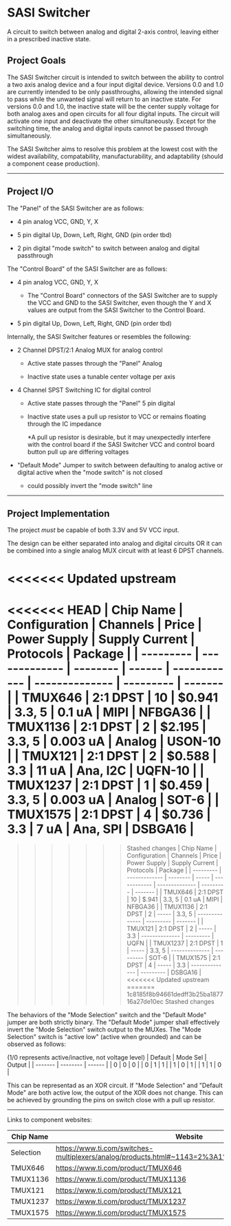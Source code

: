 # SASI Switcher
 A circuit to switch between analog and digital 2-axis control, leaving either in a prescribed inactive state.


## Project Goals

The SASI Switcher circuit is intended to switch between the ability to control a two axis analog device and a four input digital device. Versions 0.0 and 1.0 are currently intended to be only passthroughs, allowing the intended signal to pass while the unwanted signal will return to an inactive state. For versions 0.0 and 1.0, the inactive state will be the center supply voltage for both analog axes and open circuits for all four digital inputs. The circuit will activate one input and deactivate the other simultaneously. Except for the switching time, the analog and digital inputs cannot be passed through simultaneously. 

The SASI Switcher aims to resolve this problem at the lowest cost with the widest availability, compatability, manufacturability, and adaptability (should a component cease production).

-----

## Project I/O
The "Panel" of the SASI Switcher are as follows:

* 4 pin analog VCC, GND, Y, X

* 5 pin digital Up, Down, Left, Right, GND (pin order tbd)

* 2 pin digital "mode switch" to switch between analog and digital passthrough

The "Control Board" of the SASI Switcher are as follows:

* 4 pin analog VCC, GND, Y, X

	* The "Control Board" connectors of the SASI Switcher are to supply the VCC and GND to the SASI Switcher, even though the Y and X values are output from the SASI Switcher to the Control Board.

* 5 pin digital Up, Down, Left, Right, GND (pin order tbd)

Internally, the SASI Switcher features or resembles the following:

* 2 Channel DPST/2:1 Analog MUX for analog control

	* Active state passes through the "Panel" Analog

	* Inactive state uses a tunable center voltage per axis

* 4 Channel SPST Switching IC for digital control

	* Active state passes through the "Panel" 5 pin digital

	* Inactive state uses a pull up resistor to VCC or remains floating through the IC impedance

		*A pull up resistor is desirable, but it may unexpectedly interfere with the control board if the SASI Switcher VCC and control board button pull up are differing voltages

* "Default Mode" Jumper to switch between defaulting to analog active or digital active when the "mode switch" is not closed
	* could possibly invert the "mode switch" line

-----

## Project Implementation
The project *must* be capable of both 3.3V and 5V VCC input.

The design can be either separated into analog and digital circuits OR it can be combined into a single analog MUX circuit with at least 6 DPST channels.

<<<<<<< Updated upstream
=======
<<<<<<< HEAD
	| Chip Name | Configuration | Channels | Price  | Power Supply | Supply Current | Protocols | Package |
	| --------- | ------------- | -------- | ------ | ------------ | -------------- | --------- | ------- |
	|  TMUX646  |   2:1 DPST    |    10    | $0.941 |    3.3, 5    |     0.1 uA     |   MIPI    | NFBGA36 |
	|  TMUX1136 |   2:1 DPST    |    2     | $2.195 |    3.3, 5    |    0.003 uA    |  Analog   | USON-10 |
	|  TMUX121  |   2:1 DPST    |    2     | $0.588 |     3.3      |     11 uA      |  Ana, I2C | UQFN-10 |
	|  TMUX1237 |   2:1 DPST    |    1     | $0.459 |    3.3, 5    |    0.003 uA    |  Analog   |  SOT-6  |
	|  TMUX1575 |   2:1 DPST    |    4     | $0.736 |     3.3      |      7 uA      |  Ana, SPI | DSBGA16 |
=======
>>>>>>> Stashed changes
| Chip Name | Configuration | Channels | Price | Power Supply | Supply Current | Protocols | Package |
| --------- | ------------- | -------- | ----- | ------------ | -------------- | --------- | ------- |
|  TMUX646  |   2:1 DPST    |    10    | $.941 |    3.3, 5    |     0.1 uA     |   MIPI    | NFBGA36 |
|  TMUX1136 |   2:1 DPST    |    2     | ----- |    3.3, 5    | -------------- | --------- | ------- |
|  TMUX121  |   2:1 DPST    |    2     | ----- |     3.3      | -------------- | --------- |  UQFN   |
|  TMUX1237 |   2:1 DPST    |    1     | ----- |    3.3, 5    | -------------- | --------- |  SOT-6  |
|  TMUX1575 |   2:1 DPST    |    4     | ----- |     3.3      | -------------- | --------- | DSBGA16 |
<<<<<<< Updated upstream
=======
>>>>>>> 1c8185f8b94661dedff3b25ba187716a27de10ec
>>>>>>> Stashed changes

The behaviors of the "Mode Selection" switch and the "Default Mode" jumper are both strictly binary. The "Default Mode" jumper shall effectively invert the "Mode Selection" switch output to the MUXes. The "Mode Selection" switch is "active low" (active when grounded) and can be observed as follows:

(1/0 represents active/inactive, not voltage level)
| Default | Mode Sel | Output |
| ------- | -------- | ------ |
| 0 | 0 | 0 |
| 0 | 1 | 1 |
| 1 | 0 | 1 |
| 1 | 1 | 0 |

This can be representad as an XOR circuit. If "Mode Selection" and "Default Mode" are both active low, the output of the XOR does not change. This can be achieved by grounding the pins on switch close with a pull up resistor.

-----

Links to component websites:
	
| Chip Name | Website | 
| --------- | ------------- | 
| Selection | https://www.ti.com/switches-multiplexers/analog/products.html#~1143=2%3A1%20SPDT&~3306=3.3%3B5& |
|  TMUX646  | https://www.ti.com/product/TMUX646 |
|  TMUX1136 | https://www.ti.com/product/TMUX1136 |
|  TMUX121  | https://www.ti.com/product/TMUX121 |
|  TMUX1237 | https://www.ti.com/product/TMUX1237 |
|  TMUX1575 | https://www.ti.com/product/TMUX1575 |
